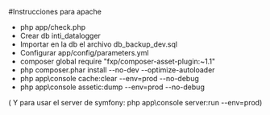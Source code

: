 #Instrucciones para apache

* php app/check.php
* Crear db inti_datalogger
* Importar en la db el archivo db_backup_dev.sql
* Configurar app/config/parameters.yml
* composer global require "fxp/composer-asset-plugin:~1.1"
* php composer.phar install --no-dev --optimize-autoloader
* php app\console cache:clear  --env=prod --no-debug
* php app\console assetic:dump  --env=prod --no-debug


( Y para usar el server de symfony: php app\console server:run --env=prod)